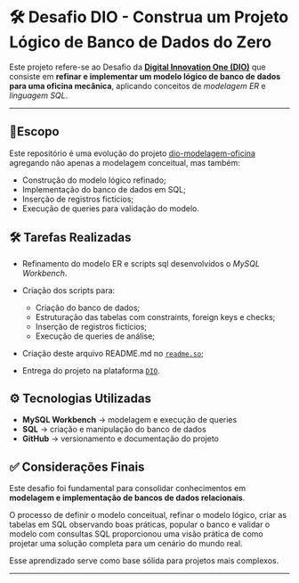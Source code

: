 # 🛠️ Desafio DIO - Construa um Projeto Lógico de Banco de Dados do Zero

Este projeto refere-se ao Desafio da **[Digital Innovation One (DIO)](https://web.dio.me/home)** que consiste em **refinar e implementar um modelo lógico de banco de dados para uma oficina mecânica**, aplicando conceitos de *modelagem ER* e *linguagem SQL*.

---

## 📜Escopo

Este repositório é uma evolução do projeto [dio-modelagem-oficina](https://github.com/clauke/dio-modelagem-oficina.git) agregando não apenas a modelagem conceitual, mas também:

  - Construção do modelo lógico refinado;
  - Implementação do banco de dados em SQL;
  - Inserção de registros fictícios;
  - Execução de queries para validação do modelo.

## 🛠️ Tarefas Realizadas

  - Refinamento do modelo ER e scripts sql desenvolvidos o *MySQL Workbench*.
  - Criação dos scripts para:
    - Criação do banco de dados;
    - Estruturação das tabelas com constraints, foreign keys e checks;
    - Inserção de registros fictícios;
    - Execução de queries de análise;

  - Criação deste arquivo README.md no [`readme.so`](https://readme.so/pt/editor);

  - Entrega do projeto na plataforma [`DIO`](https://web.dio.me/home).

## ⚙ Tecnologias Utilizadas

- **MySQL Workbench** -> modelagem e execução de queries
- **SQL** -> criação e manipulação do banco de dados
- **GitHub** -> versionamento e documentação do projeto


## ✅ Considerações Finais

Este desafio foi fundamental para consolidar conhecimentos em **modelagem e implementação de bancos de dados relacionais**.

O processo de definir o modelo conceitual, refinar o modelo lógico, criar as tabelas em SQL observando boas práticas, popular o banco e validar o modelo com consultas SQL proporcionou uma visão prática de como projetar uma solução completa para um cenário do mundo real.

Esse aprendizado serve como base sólida para projetos mais complexos.
 
---

